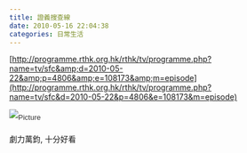 ```yaml
---
title: 證義搜查線 
date: 2010-05-16 22:04:38
categories: 日常生活
---
```


  
 [http://programme.rthk.org.hk/rthk/tv/programme.php?name=tv/sfc&amp;d=2010-05-22&amp;p=4806&amp;e=108173&amp;m=episode](http://programme.rthk.org.hk/rthk/tv/programme.php?name=tv/sfc&d=2010-05-22&p=4806&e=108173&m=episode)  
  
<span class="Apple-style-span" style="font-family: Arial, Helvetica, sans-serif; font-size: small; color: rgb(51, 51, 51); line-height: 29px; ">![Picture](http://programme.rthk.org.hk/assets/images/rthk/tv/sfc/originals/mtr02_1.jpg)</span>  
  
劇力萬鈞, 十分好看  